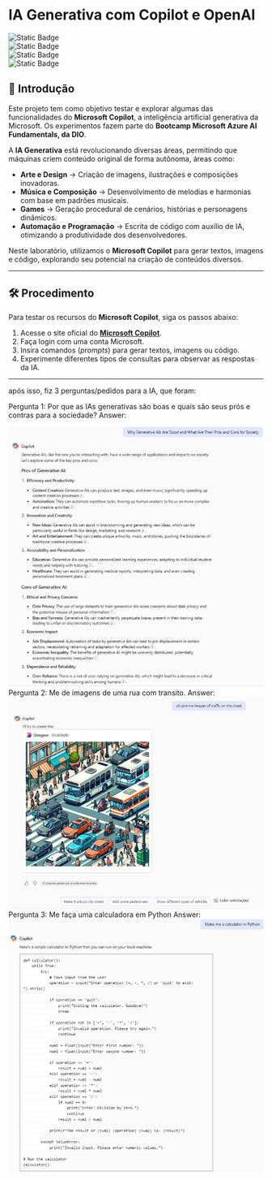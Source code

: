 # IA Generativa com Copilot e OpenAI  

![Static Badge](https://img.shields.io/badge/Inteligência_Artificial_(IA)-blue)  
![Static Badge](https://img.shields.io/badge/IA_Generativa-blue)  
![Static Badge](https://img.shields.io/badge/Transformers-blue)  
![Static Badge](https://img.shields.io/badge/Microsoft_Copilot-blue)  

## 📌 Introdução  

Este projeto tem como objetivo testar e explorar algumas das funcionalidades do **Microsoft Copilot**, a inteligência artificial generativa da Microsoft. Os experimentos fazem parte do **Bootcamp Microsoft Azure AI Fundamentals, da DIO**.  

A **IA Generativa** está revolucionando diversas áreas, permitindo que máquinas criem conteúdo original de forma autônoma, áreas como:  

- **Arte e Design** → Criação de imagens, ilustrações e composições inovadoras.  
- **Música e Composição** → Desenvolvimento de melodias e harmonias com base em padrões musicais.  
- **Games** → Geração procedural de cenários, histórias e personagens dinâmicos.  
- **Automação e Programação** → Escrita de código com auxílio de IA, otimizando a produtividade dos desenvolvedores.  

Neste laboratório, utilizamos o **Microsoft Copilot** para gerar textos, imagens e código, explorando seu potencial na criação de conteúdos diversos.  

---

## 🛠️ Procedimento  

Para testar os recursos do **Microsoft Copilot**, siga os passos abaixo:  

1. Acesse o site oficial do **[Microsoft Copilot](https://copilot.microsoft.com)**.  
2. Faça login com uma conta Microsoft.  
3. Insira comandos (*prompts*) para gerar textos, imagens ou código.  
4. Experimente diferentes tipos de consultas para observar as respostas da IA.  

---
após isso, fiz 3 perguntas/pedidos para a IA, que foram: 

Pergunta 1:
Por que as IAs generativas são boas e quais são seus prós e contras para a sociedade?
Answer:
<div align="center">
   <img src="img/1.png" alt="Imagem do Por que das IAs generativas são boas e quais são seus prós e contras para a sociedade?" width="600"/>
</div>  
Pergunta 2:
Me de imagens de uma rua com transito.
Answer:
<div align="center">
   <img src="img/2.png" alt="Imagem de uma rua com transito." width="600"/>
</div>  
Pergunta 3:
Me faça uma calculadora em Python
Answer:
<div align="center">
   <img src="img/3.png" alt="Imagem de uma calculadora em Python" width="600"/>
</div>  
